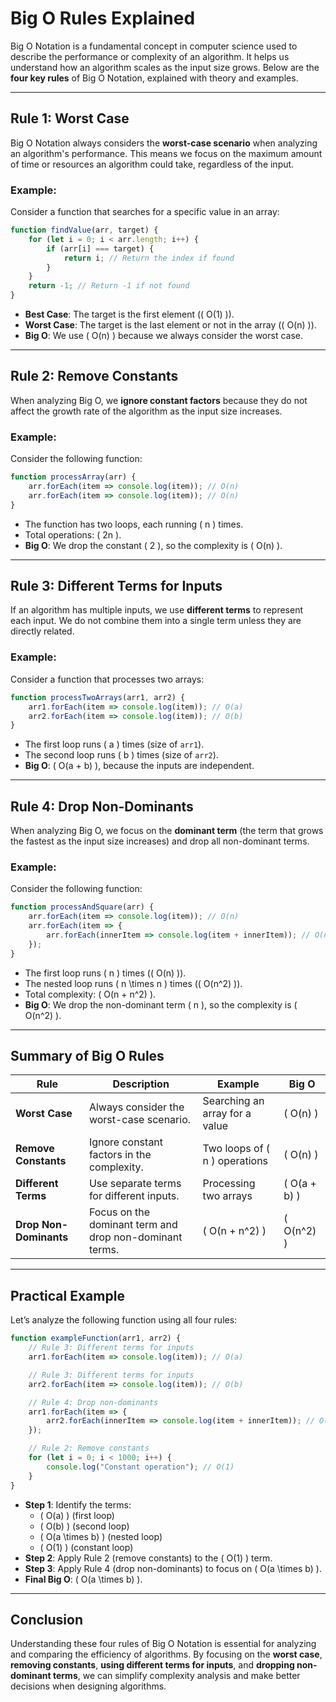 # Big O Rules Explained

Big O Notation is a fundamental concept in computer science used to describe the performance or complexity of an algorithm. It helps us understand how an algorithm scales as the input size grows. Below are the **four key rules** of Big O Notation, explained with theory and examples.

---

## Rule 1: **Worst Case**
Big O Notation always considers the **worst-case scenario** when analyzing an algorithm's performance. This means we focus on the maximum amount of time or resources an algorithm could take, regardless of the input.

### Example:
Consider a function that searches for a specific value in an array:

```javascript
function findValue(arr, target) {
    for (let i = 0; i < arr.length; i++) {
        if (arr[i] === target) {
            return i; // Return the index if found
        }
    }
    return -1; // Return -1 if not found
}
```

- **Best Case**: The target is the first element (\( O(1) \)).
- **Worst Case**: The target is the last element or not in the array (\( O(n) \)).
- **Big O**: We use \( O(n) \) because we always consider the worst case.

---

## Rule 2: **Remove Constants**
When analyzing Big O, we **ignore constant factors** because they do not affect the growth rate of the algorithm as the input size increases.

### Example:
Consider the following function:

```javascript
function processArray(arr) {
    arr.forEach(item => console.log(item)); // O(n)
    arr.forEach(item => console.log(item)); // O(n)
}
```

- The function has two loops, each running \( n \) times.
- Total operations: \( 2n \).
- **Big O**: We drop the constant \( 2 \), so the complexity is \( O(n) \).

---

## Rule 3: **Different Terms for Inputs**
If an algorithm has multiple inputs, we use **different terms** to represent each input. We do not combine them into a single term unless they are directly related.

### Example:
Consider a function that processes two arrays:

```javascript
function processTwoArrays(arr1, arr2) {
    arr1.forEach(item => console.log(item)); // O(a)
    arr2.forEach(item => console.log(item)); // O(b)
}
```

- The first loop runs \( a \) times (size of `arr1`).
- The second loop runs \( b \) times (size of `arr2`).
- **Big O**: \( O(a + b) \), because the inputs are independent.

---

## Rule 4: **Drop Non-Dominants**
When analyzing Big O, we focus on the **dominant term** (the term that grows the fastest as the input size increases) and drop all non-dominant terms.

### Example:
Consider the following function:

```javascript
function processAndSquare(arr) {
    arr.forEach(item => console.log(item)); // O(n)
    arr.forEach(item => {
        arr.forEach(innerItem => console.log(item + innerItem)); // O(n^2)
    });
}
```

- The first loop runs \( n \) times (\( O(n) \)).
- The nested loop runs \( n \times n \) times (\( O(n^2) \)).
- Total complexity: \( O(n + n^2) \).
- **Big O**: We drop the non-dominant term \( n \), so the complexity is \( O(n^2) \).

---

## Summary of Big O Rules

| Rule                  | Description                                                                 | Example                          | Big O        |
|-----------------------|-----------------------------------------------------------------------------|----------------------------------|--------------|
| **Worst Case**        | Always consider the worst-case scenario.                                    | Searching an array for a value   | \( O(n) \)   |
| **Remove Constants**  | Ignore constant factors in the complexity.                                  | Two loops of \( n \) operations  | \( O(n) \)   |
| **Different Terms**   | Use separate terms for different inputs.                                    | Processing two arrays            | \( O(a + b) \) |
| **Drop Non-Dominants**| Focus on the dominant term and drop non-dominant terms.                     | \( O(n + n^2) \)                 | \( O(n^2) \) |

---

## Practical Example

Let’s analyze the following function using all four rules:

```javascript
function exampleFunction(arr1, arr2) {
    // Rule 3: Different terms for inputs
    arr1.forEach(item => console.log(item)); // O(a)

    // Rule 3: Different terms for inputs
    arr2.forEach(item => console.log(item)); // O(b)

    // Rule 4: Drop non-dominants
    arr1.forEach(item => {
        arr2.forEach(innerItem => console.log(item + innerItem)); // O(a * b)
    });

    // Rule 2: Remove constants
    for (let i = 0; i < 1000; i++) {
        console.log("Constant operation"); // O(1)
    }
}
```

- **Step 1**: Identify the terms:
  - \( O(a) \) (first loop)
  - \( O(b) \) (second loop)
  - \( O(a \times b) \) (nested loop)
  - \( O(1) \) (constant loop)
- **Step 2**: Apply Rule 2 (remove constants) to the \( O(1) \) term.
- **Step 3**: Apply Rule 4 (drop non-dominants) to focus on \( O(a \times b) \).
- **Final Big O**: \( O(a \times b) \).

---

## Conclusion
Understanding these four rules of Big O Notation is essential for analyzing and comparing the efficiency of algorithms. By focusing on the **worst case**, **removing constants**, **using different terms for inputs**, and **dropping non-dominant terms**, we can simplify complexity analysis and make better decisions when designing algorithms.
